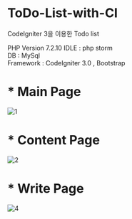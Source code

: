 # ToDo-List-with-CI
CodeIgniter 3을 이용한 Todo list

PHP Version 7.2.10
IDLE : php storm
</br>
DB : MySql
</br>
Framework : CodeIgniter 3.0 , Bootstrap

<h1>* Main Page</h1>

![1](https://user-images.githubusercontent.com/67559886/95013280-45196100-067a-11eb-935f-06f19d024324.PNG)

<h1>* Content Page</h1>

![2](https://user-images.githubusercontent.com/67559886/95013281-464a8e00-067a-11eb-98c7-b6d85050cbed.PNG)

<h1>* Write Page</h1>

![4](https://user-images.githubusercontent.com/67559886/95013444-44cd9580-067b-11eb-874c-0874cf242e85.PNG)
